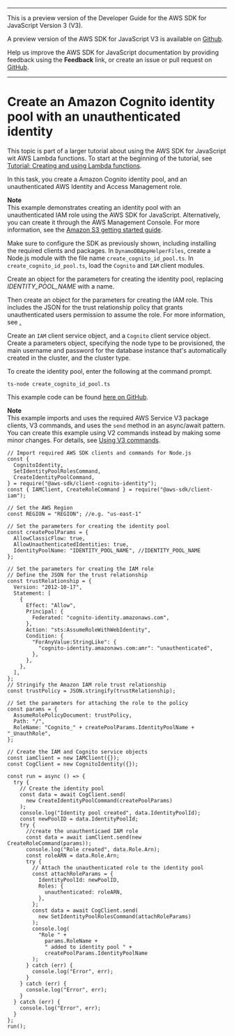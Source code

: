 --------

This is a preview version of the Developer Guide for the AWS SDK for JavaScript Version 3 \(V3\)\.

A preview version of the AWS SDK for JavaScript V3 is available on [Github](https://github.com/aws/aws-sdk-js-v3)\.

Help us improve the AWS SDK for JavaScript documentation by providing feedback using the **Feedback** link, or create an issue or pull request on [GitHub](https://github.com/awsdocs/aws-sdk-for-javascript-v3)\.

--------

# Create an Amazon Cognito identity pool with an unauthenticated identity<a name="s3-crossservices-adddata-create-idpool"></a>

This topic is part of a larger tutorial about using the AWS SDK for JavaScript wit AWS Lambda functions\. To start at the beginning of the tutorial, see [Tutorial: Creating and using Lambda functions](https://docs.aws.amazon.com/sdk-for-javascript/v2/developer-guide/sdk-cross-service-example-submitting-data.html)\. 

In this task, you create a Amazon Cognito identity pool, and an unauthenticated AWS Identity and Access Management role\. 

**Note**  
This example demonstrates creating an identity pool with an unauthenticated IAM role using the AWS SDK for JavaScript\. Alternatively, you can create it through the AWS Management Console\. For more information, see the [Amazon S3 getting started guide](https://docs.aws.amazon.com/AmazonS3/latest/gsg/GetStartedWithS3.html)\.

Make sure to configure the SDK as previously shown, including installing the required clients and packages\. In `DynamoDBAppHelperFiles`, create a Node\.js module with the file name `create_cognito_id_pool.ts`\. In `create_cognito_id_pool.ts`, load the `Cognito` and `IAM` client modules\.

Create an object for the parameters for creating the identity pool, replacing *IDENTITY\_POOL\_NAME* with a name\.

Then create an object for the parameters for creating the IAM role\. This includes the JSON for the trust relationship policy that grants unauthenticated users permission to assume the role\. For more information, see [\.]( http://docs.aws.amazon.com/IAM/latest/APIReference/#createPolicy-property) 

Create an `IAM` client service object, and a `Cognito` client service object\. Create a parameters object, specifying the node type to be provisioned, the main username and password for the database instance that's automatically created in the cluster, and the cluster type\.

To create the identity pool, enter the following at the command prompt\.

```
ts-node create_cognito_id_pool.ts
```

This example code can be found [here on GitHub](https://github.com/awsdocs/aws-doc-sdk-examples/blob/master/javascriptv3/example_code/cross-service/submit-data-app/src/dynamoAppHelperFiles/create-cognito-id-pool.ts)\.

**Note**  
This example imports and uses the required AWS Service V3 package clients, V3 commands, and uses the `send` method in an async/await pattern\. You can create this example using V2 commands instead by making some minor changes\. For details, see [Using V3 commands](welcome.md#using_v3_commands)\.

```
// Import required AWS SDK clients and commands for Node.js
const {
  CognitoIdentity,
  SetIdentityPoolRolesCommand,
  CreateIdentityPoolCommand,
} = require("@aws-sdk/client-cognito-identity");
const { IAMClient, CreateRoleCommand } = require("@aws-sdk/client-iam");

// Set the AWS Region
const REGION = "REGION"; //e.g. "us-east-1"

// Set the parameters for creating the identity pool
const createPoolParams = {
  AllowClassicFlow: true,
  AllowUnauthenticatedIdentities: true,
  IdentityPoolName: "IDENTITY_POOL_NAME", //IDENTITY_POOL_NAME
};

// Set the parameters for creating the IAM role
// Define the JSON for the trust relationship
const trustRelationship = {
  Version: "2012-10-17",
  Statement: [
    {
      Effect: "Allow",
      Principal: {
        Federated: "cognito-identity.amazonaws.com",
      },
      Action: "sts:AssumeRoleWithWebIdentity",
      Condition: {
        "ForAnyValue:StringLike": {
          "cognito-identity.amazonaws.com:amr": "unauthenticated",
        },
      },
    },
  ],
};
// Stringify the Amazon IAM role trust relationship
const trustPolicy = JSON.stringify(trustRelationship);

// Set the parameters for attaching the role to the policy
const params = {
  AssumeRolePolicyDocument: trustPolicy,
  Path: "/",
  RoleName: "Cognito_" + createPoolParams.IdentityPoolName + "_UnauthRole",
};

// Create the IAM and Cognito service objects
const iamClient = new IAMClient({});
const CogClient = new CognitoIdentity({});

const run = async () => {
  try {
    // Create the identity pool
    const data = await CogClient.send(
      new CreateIdentityPoolCommand(createPoolParams)
    );
    console.log("Identity pool created", data.IdentityPoolId);
    const newPoolID = data.IdentityPoolId;
    try {
      //create the unauthenticaed IAM role
      const data = await iamClient.send(new CreateRoleCommand(params));
      console.log("Role created", data.Role.Arn);
      const roleARN = data.Role.Arn;
      try {
        // Attach the unauthenticated role to the identity pool
        const attachRoleParams = {
          IdentityPoolId: newPoolID,
          Roles: {
            unauthenticated: roleARN,
          },
        };
        const data = await CogClient.send(
          new SetIdentityPoolRolesCommand(attachRoleParams)
        );
        console.log(
          "Role " +
            params.RoleName +
            " added to identity pool " +
            createPoolParams.IdentityPoolName
        );
      } catch (err) {
        console.log("Error", err);
      }
    } catch (err) {
      console.log("Error", err);
    }
  } catch (err) {
    console.log("Error", err);
  }
};
run();
```